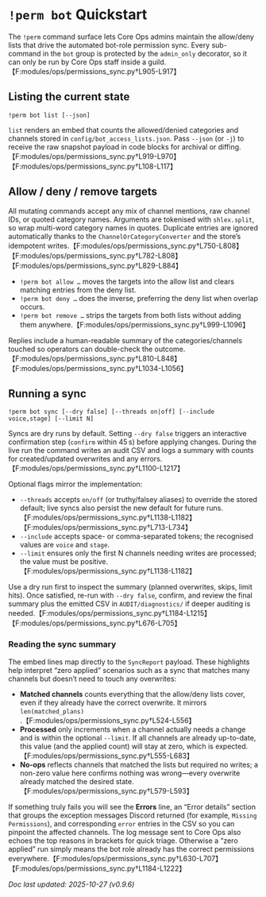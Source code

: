 # `!perm bot` Quickstart

The `!perm` command surface lets Core Ops admins maintain the allow/deny lists
that drive the automated bot-role permission sync. Every sub-command in the
`bot` group is protected by the `admin_only` decorator, so it can only be run by
Core Ops staff inside a guild.【F:modules/ops/permissions_sync.py†L905-L917】

## Listing the current state

```text
!perm bot list [--json]
```

`list` renders an embed that counts the allowed/denied categories and channels
stored in `config/bot_access_lists.json`. Pass `--json` (or `-j`) to receive the
raw snapshot payload in code blocks for archival or diffing.【F:modules/ops/permissions_sync.py†L919-L970】【F:modules/ops/permissions_sync.py†L108-L117】

## Allow / deny / remove targets

All mutating commands accept any mix of channel mentions, raw channel IDs, or
quoted category names. Arguments are tokenised with `shlex.split`, so wrap
multi-word category names in quotes. Duplicate entries are ignored automatically
thanks to the `ChannelOrCategoryConverter` and the store’s idempotent writes.【F:modules/ops/permissions_sync.py†L750-L808】【F:modules/ops/permissions_sync.py†L782-L808】【F:modules/ops/permissions_sync.py†L829-L884】

- `!perm bot allow …` moves the targets into the allow list and clears matching
  entries from the deny list.
- `!perm bot deny …` does the inverse, preferring the deny list when overlap
  occurs.
- `!perm bot remove …` strips the targets from both lists without adding them
  anywhere.【F:modules/ops/permissions_sync.py†L999-L1096】

Replies include a human-readable summary of the categories/channels touched so
operators can double-check the outcome.【F:modules/ops/permissions_sync.py†L810-L848】【F:modules/ops/permissions_sync.py†L1034-L1056】

## Running a sync

```text
!perm bot sync [--dry false] [--threads on|off] [--include voice,stage] [--limit N]
```

Syncs are dry runs by default. Setting `--dry false` triggers an interactive
confirmation step (`confirm` within 45 s) before applying changes. During the
live run the command writes an audit CSV and logs a summary with counts for
created/updated overwrites and any errors.【F:modules/ops/permissions_sync.py†L1100-L1217】

Optional flags mirror the implementation:

- `--threads` accepts `on/off` (or truthy/falsey aliases) to override the stored
  default; live syncs also persist the new default for future runs.【F:modules/ops/permissions_sync.py†L1138-L1182】【F:modules/ops/permissions_sync.py†L713-L734】
- `--include` accepts space- or comma-separated tokens; the recognised values
  are `voice` and `stage`.
- `--limit` ensures only the first N channels needing writes are processed; the
  value must be positive.【F:modules/ops/permissions_sync.py†L1138-L1182】

Use a dry run first to inspect the summary (planned overwrites, skips, limit
hits). Once satisfied, re-run with `--dry false`, confirm, and review the final
summary plus the emitted CSV in `AUDIT/diagnostics/` if deeper auditing is
needed.【F:modules/ops/permissions_sync.py†L1184-L1215】【F:modules/ops/permissions_sync.py†L676-L705】

### Reading the sync summary

The embed lines map directly to the `SyncReport` payload. These highlights help
interpret “zero applied” scenarios such as a sync that matches many channels but
doesn’t need to touch any overwrites:

- **Matched channels** counts everything that the allow/deny lists cover, even
  if they already have the correct overwrite. It mirrors
  `len(matched_plans)`.【F:modules/ops/permissions_sync.py†L524-L556】
- **Processed** only increments when a channel actually needs a change and is
  within the optional `--limit`. If all channels are already up-to-date, this
  value (and the applied count) will stay at zero, which is expected.【F:modules/ops/permissions_sync.py†L555-L683】
- **No-ops** reflects channels that matched the lists but required no writes; a
  non-zero value here confirms nothing was wrong—every overwrite already matched
  the desired state.【F:modules/ops/permissions_sync.py†L579-L593】

If something truly fails you will see the **Errors** line, an “Error details”
section that groups the exception messages Discord returned (for example,
`Missing Permissions`), and corresponding `error` entries in the CSV so you can
pinpoint the affected channels. The log message sent to Core Ops also echoes the
top reasons in brackets for quick triage. Otherwise a “zero applied” run simply
means the bot role already has the correct permissions everywhere.【F:modules/ops/permissions_sync.py†L630-L707】【F:modules/ops/permissions_sync.py†L1184-L1222】

_Doc last updated: 2025-10-27 (v0.9.6)_
